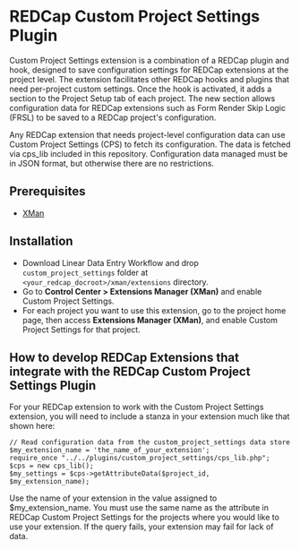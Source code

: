 # REDCap Custom Project Settings Plugin

Custom Project Settings extension is a combination of a REDCap plugin and hook, designed to save configuration settings for REDCap extensions at the project level. The extension facilitates other REDCap hooks and plugins that need per-project custom settings. Once the hook is activated, it adds a section to the Project Setup tab of each project. The new section allows configuration data for REDCap extensions such as Form Render Skip Logic (FRSL) to be saved to a REDCap project's configuration.

Any REDCap extension that needs project-level configuration data can use Custom Project Settings (CPS) to fetch its configuration. The data is fetched via cps_lib included in this repository. Configuration data managed must be in JSON format, but otherwise there are no restrictions.

## Prerequisites
- [XMan](https://github.com/ctsit/xman)

## Installation
- Download Linear Data Entry Workflow and drop `custom_project_settings` folder at `<your_redcap_docroot>/xman/extensions` directory.
- Go to **Control Center > Extensions Manager (XMan)** and enable Custom Project Settings.
- For each project you want to use this extension, go to the project home page, then access **Extensions Manager (XMan)**, and enable Custom Project Settings for that project.


## How to develop REDCap Extensions that integrate with the REDCap Custom Project Settings Plugin

For your REDCap extension to work with the Custom Project Settings extension, you will need to include a stanza in your extension much like that shown here:

    // Read configuration data from the custom_project_settings data store
    $my_extension_name = 'the_name_of_your_extension';
    require_once "../../plugins/custom_project_settings/cps_lib.php";
    $cps = new cps_lib();
    $my_settings = $cps->getAttributeData($project_id, $my_extension_name);

Use the name of your extension in the value assigned to $my_extension_name.  You must use the same name as the attribute in REDCap Custom Project Settings for the projects where you would like to use your extension. If the query fails, your extension may fail for lack of data.
